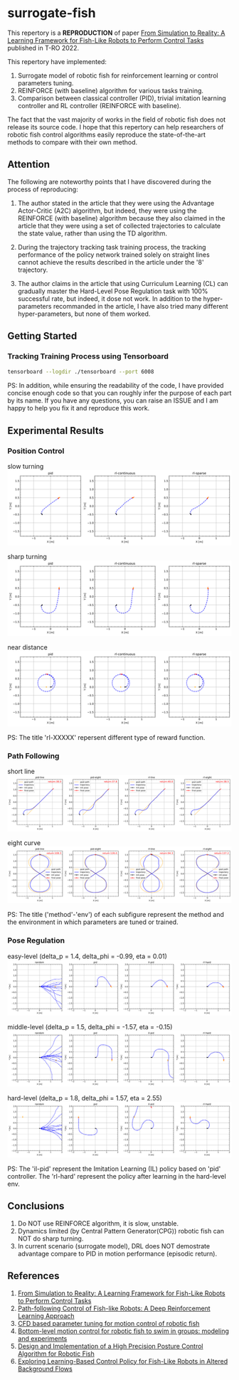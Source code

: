 # surrogate-fish

This repertory is a **REPRODUCTION** of paper [From Simulation to Reality: A Learning Framework for Fish-Like Robots to Perform Control Tasks](https://ieeexplore.ieee.org/document/9802680/) published in T-RO 2022.

This repertory have implemented:

1. Surrogate model of robotic fish for reinforcement learning or control parameters tuning.
2. REINFORCE (with baseline) algorithm for various tasks training.
3. Comparison between classical controller (PID), trivial imitation learning controller and RL controller (REINFORCE with baseline).

The fact that the vast majority of works in the field of robotic fish does not release its source code. I hope that this repertory can help researchers of robotic fish control algorithms easily reproduce the state-of-the-art methods to compare with their own method.

## Attention

The following are noteworthy points that I have discovered during the process of reproducing:

1. The author stated in the article that they were using the Advantage Actor-Critic (A2C) algorithm, but indeed, they were using the REINFORCE (with baseline) algorithm because they also claimed in the article that they were using a set of collected trajectories to calculate the state value, rather than using the TD algorithm.

2. During the trajectory tracking task training process, the tracking performance of the policy network trained solely on straight lines cannot achieve the results described in the article under the '8' trajectory.

3. The author claims in the article that using Curriculum Learning (CL) can gradually master the Hard-Level Pose Regulation task with 100% successful rate, but indeed, it dose not work. In addition to the hyper-parameters recommanded in the article, I have also tried many different hyper-parameters, but none of them worked.

## Getting Started

### Tracking Training Process using Tensorboard

```bash
tensorboard --logdir ./tensorboard --port 6008
```

PS: In addition, while ensuring the readability of the code, I have provided concise enough code so that you can roughly infer the purpose of each part by its name. If you have any questions, you can raise an ISSUE and I am happy to help you fix it and reproduce this work.

## Experimental Results

### Position Control

slow turning
![position control in slow turning](./figs/pc-slow-turning.svg)

sharp turning
![position control in sharp turning](./figs/pc-sharp-turning.svg)

near distance
![position control in near distance](./figs/pc-near-distance.svg)

PS: The title 'rl-XXXXX' repersent different type of reward function.

### Path Following

short line
![path following in short line](./figs/pf-line-short.svg)

eight curve
![path following in eight curve](./figs/pf-eight.svg)

PS: The title ('method'-'env') of each subfigure represent the method and the environment in which parameters are tuned or trained.

### Pose Regulation

easy-level (delta_p = 1.4, delta_phi = -0.99, eta = 0.01)
![pose regulation in easy-level](./figs/pr-easy.svg)

middle-level (delta_p = 1.5, delta_phi = -1.57, eta = -0.15)
![pose regulation in eight curve](./figs/pr-middle.svg)

hard-level (delta_p = 1.8, delta_phi = 1.57, eta = 2.55)
![pose regulation in eight curve](./figs/pr-hard.svg)

PS: The 'il-pid' represent the Imitation Learning (IL) policy based on 'pid' controller. The 'rl-hard' represent the policy after learning in the hard-level env.

## Conclusions

1. Do NOT use REINFORCE algorithm, it is slow, unstable.
2. Dynamics limited (by Central Pattern Generator(CPG)) robotic fish can NOT do sharp turning.
3. In current scenario (surrogate model), DRL does NOT demostrate advantage compare to PID in motion performance (episodic return).

## References

1. [From Simulation to Reality: A Learning Framework for Fish-Like Robots to Perform Control Tasks](https://ieeexplore.ieee.org/document/9802680/)
2. [Path-following Control of Fish-like Robots: A Deep Reinforcement Learning Approach](https://linkinghub.elsevier.com/retrieve/pii/S2405896320329724)
3. [CFD based parameter tuning for motion control of robotic fish](https://iopscience.iop.org/article/10.1088/1748-3190/ab6b6c)
4. [Bottom-level motion control for robotic fish to swim in groups: modeling and experiments](https://iopscience.iop.org/article/10.1088/1748-3190/ab1052)
5. [Design and Implementation of a High Precision Posture Control Algorithm for Robotic Fish](https://robot.sia.cn/cn/article/doi/10.13973/j.cnki.robot.2016.0241)
6. [Exploring Learning-Based Control Policy for Fish-Like Robots in Altered Background Flows](https://ieeexplore.ieee.org/document/10342394)
